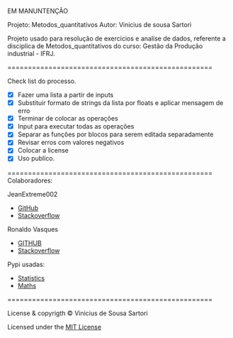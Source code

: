 EM MANUNTENÇÃO

Projeto: Metodos_quantitativos
Autor: Vinicius de sousa Sartori

Projeto usado para resolução de exercicios e analise de dados,
referente a disciplica de Metodos_quantitativos do curso:
Gestão da Produção industrial - IFRJ.

==================================================


Check list do processo. 

- [x]  Fazer uma lista a partir de inputs
- [x]  Substituir formato de strings da lista por floats e aplicar mensagem de erro 
- [x]  Terminar de colocar as operações
- [x]  Input para executar todas as operações
- [x]  Separar as funções por blocos para serem editada separadamente
- [x]  Revisar erros com valores negativos
- [x]  Colocar a license
- [x]  Uso publico.

==================================================
Colaboradores:

JeanExtreme002 

- [GitHub](https://github.com/JeanExtreme002)
- [Stackoverflow](https://pt.stackoverflow.com/users/157404/jeanextreme002)

Ronaldo Vasques

- [GITHUB](https://github.com/RonaldoVasques)
- [Stackoverflow](https://pt.stackoverflow.com/users/137387/augusto-vasques)

Pypi usadas:

- [Statistics](https://pypi.org/project/statistics/)
- [Maths](https://pypi.org/project/maths/)

==================================================

License & copyrigth © Vinicius de Sousa Sartori	

Licensed under the [MIT License](https://github.com/VsSarto/become_programmer/blob/master/projects/LICENSE)